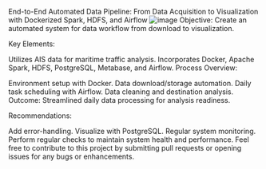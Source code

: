 End-to-End Automated Data Pipeline: From Data Acquisition to Visualization with Dockerized Spark, HDFS, and Airflow
![image](https://github.com/HossamHeikal/AIS-airflow-pipeline/assets/58578405/b4b000b5-0b52-4613-b044-03aefa7a2560)
Objective: Create an automated system for data workflow from download to visualization.

Key Elements:

Utilizes AIS data for maritime traffic analysis.
Incorporates Docker, Apache Spark, HDFS, PostgreSQL, Metabase, and Airflow.
Process Overview:

Environment setup with Docker.
Data download/storage automation.
Daily task scheduling with Airflow.
Data cleaning and destination analysis.
Outcome: Streamlined daily data processing for analysis readiness.

Recommendations:

Add error-handling.
Visualize with PostgreSQL.
Regular system monitoring.
Perform regular checks to maintain system health and performance.
Feel free to contribute to this project by submitting pull requests or opening issues for any bugs or enhancements.

